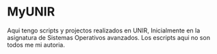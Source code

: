 # MyUNIR
Aqui tengo scripts y projectos realizados en UNIR, Inicialmente en la asignatura de Sistemas Operativos avanzados.
Los escripts aqui no son todos me mi autoria.
